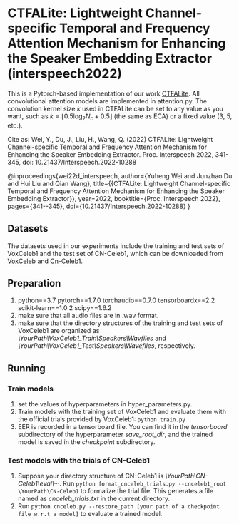 # CTFALite: Lightweight Channel-specific Temporal and Frequency Attention Mechanism for Enhancing the Speaker Embedding Extractor (interspeech2022)
This is a Pytorch-based implementation of our work [CTFALite](https://www.isca-speech.org/archive/interspeech_2022/wei22d_interspeech.html). All convolutional attention models are implemented in attention.py.
The convolution kernel size $k$ used in CTFALite can be set to any value as you want, such as $k=\lfloor0.5\log_{2}N_{c}+0.5\rfloor$ (the same as ECA) or a fixed value (3, 5, etc.).

Cite as: Wei, Y., Du, J., Liu, H., Wang, Q. (2022) CTFALite: Lightweight Channel-specific Temporal and Frequency Attention Mechanism for Enhancing the Speaker Embedding Extractor. Proc. Interspeech 2022, 341-345, doi: 10.21437/Interspeech.2022-10288

@inproceedings{wei22d_interspeech,
  author={Yuheng Wei and Junzhao Du and Hui Liu and Qian Wang},
  title={{CTFALite: Lightweight Channel-specific Temporal and Frequency Attention Mechanism for Enhancing the Speaker Embedding Extractor}},
  year=2022,
  booktitle={Proc. Interspeech 2022},
  pages={341--345},
  doi={10.21437/Interspeech.2022-10288}
}

## Datasets
The datasets used in our experiments include the training and test sets of VoxCeleb1 and the test set of CN-Celeb1, which can be downloaded from [VoxCeleb](https://www.robots.ox.ac.uk/~vgg/data/voxceleb) and [Cn-Celeb1](https://www.openslr.org/resources/82/cn-celeb_v2.tar.gz). 
## Preparation
1. python==3.7 pytorch==1.7.0 torchaudio==0.7.0 tensorboardx==2.2 scikit-learn==1.0.2 scipy==1.6.2
2. make sure that all audio files are in .wav format.  
3. make sure that the directory structures of the training and test sets of VoxCeleb1 are organized as *\YourPath\VoxCeleb1_Train\Speakers\Wavfiles* and *\YourPath\VoxCeleb1_Test\Speakers\Wavefiles*, respectively.
## Running
### Train models
1. set the values of hyperparameters in hyper_parameters.py.
2. Train models with the training set of VoxCeleb1 and evaluate them with the official trials provided by VoxCeleb1: `python train.py`
3. EER is recorded in a tensorboard file. You can find it in the *tensorboard* subdirectory of the hyperparameter *save_root_dir*, and the trained model is saved in the *checkpoint* subdirectory.
### Test models with the trials of CN-Celeb1
1. Suppose your directory structure of CN-Celeb1 is *\YourPath\CN-Celeb1\eval\···*. Run `python format_cnceleb_trials.py --cnceleb1_root \YourPath\CN-Celeb1` to formalize the trial file. This generates a file named as *cnceleb_trials.txt* in the current directory.
2. Run `python cnceleb.py --restore_path [your path of a checkpoint file w.r.t a model]` to evaluate a trained model.
